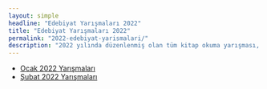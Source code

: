 ```yaml
---
layout: simple
headline: "Edebiyat Yarışmaları 2022"
title: "Edebiyat Yarışmaları 2022"
permalink: "2022-edebiyat-yarismalari/"
description: "2022 yılında düzenlenmiş olan tüm kitap okuma yarışması, şiir yarışması, senaryo yarışması ve diğer edebiyat yarışmalarını bu sayfadan ay-ay görüntüleyebilirsiniz."
---
```


<ul class='nav flex-column'>
   <li class='nav-item'><a class='nav-link' href='/ocak-2022-yarismalar/'>Ocak 2022 Yarışmaları</a></li>
   <li class='nav-item'><a class='nav-link' href='/subat-2022-yarismalar/'>Şubat 2022 Yarışmaları</a></li>
</ul>